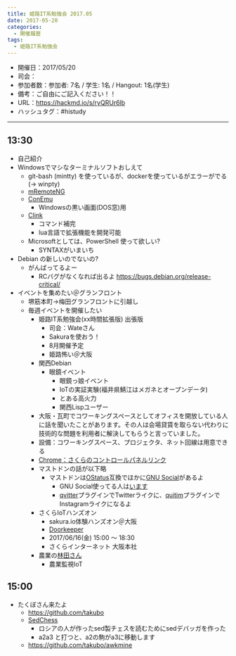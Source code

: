 ```yaml
---
title: 姫路IT系勉強会 2017.05
date: 2017-05-20
categories:
  - 開催履歴
tags:
  - 姫路IT系勉強会
---
```


* 開催日：2017/05/20
* 司会：
* 参加者数：参加者: 7名 / 学生: 1名 / Hangout: 1名(学生)
* 備考：ご自由にご記入ください！！
* URL：https://hackmd.io/s/ryQRUr6lb
* ハッシュタグ：#histudy

---

## 13:30

* 自己紹介
* Windowsでマシなターミナルソフトおしえて
  * git-bash (mintty) を使っているが、dockerを使っているがエラーがでる (→ winpty)
  * [mRemoteNG](https://mremoteng.org/)
  * [ConEmu](https://conemu.github.io/)
    * Windowsの黒い画面(DOS窓)用
  * [Clink](https://mridgers.github.io/clink/)
    * コマンド補完
    * lua言語で拡張機能を開発可能
  * Microsoftとしては、PowerShell 使って欲しい?
    * SYNTAXがいまいち
* Debian の新しいのでないの?
  * がんばってるよー
    * RCバグがなくなれば出るよ <https://bugs.debian.org/release-critical/>
* イベントを集めたい＠グランフロント
  * 堺筋本町→梅田グランフロントに引越し
  * 毎週イベントを開催したい
    * 姫路IT系勉強会(xx時間拡張版) 出張版
      * 司会：Wateさん
      * Sakuraを使おう！
      * 8月開催予定
      * 姫路怖い＠大阪
    * 関西Debian
      * 眼鏡イベント
        * 眼鏡っ娘イベント
        * IoTの実証実験(福井県鯖江はメガネとオープンデータ)
        * とある高火力
        * 関西Lispユーザー
    * 大阪・瓦町でコワーキングスペースとしてオフィスを開放している人に話を聞いたことがあります。その人は会場貸賃を取らない代わりに技術的な問題を利用者に解決してもらうと言っていました。
    * 設備：コワーキングスペース、プロジェクタ、ネット回線は用意できる
    * [Chrome：さくらのコントロールパネルリンク](https://chrome.google.com/webstore/detail/%E3%81%95%E3%81%8F%E3%82%89%E3%81%AE%E3%82%B3%E3%83%B3%E3%83%88%E3%83%AD%E3%83%BC%E3%83%AB%E3%83%91%E3%83%8D%E3%83%AB%E3%83%AA%E3%83%B3%E3%82%AF/lpjekhokckhcokjklglljenadonhfcdb)
    * マストドンの話が以下略
      * マストドンは[OStatus](http://muziyoshiz.hatenablog.com/entry/2017/04/30/143632)互換でほかに[GNU Social](https://git.gnu.io/gnu/gnu-social)があるよ
        * GNU Social使ってる人は[います](https://quitter.se/nogajun)
        * [qvitter](https://git.gnu.io/h2p/Qvitter)プラグインでTwitterライクに、[quitim](https://github.com/hannesmannerheim/quitim)プラグインでInstagramライクになるよ
    * さくらIoTハンズオン
      * sakura.io体験ハンズオン＠大阪
      * [Doorkeeper](https://sakura.doorkeeper.jp/events/60523)
      * 2017/06/16(金) 15:00 ～ 18:30
      * さくらインターネット 大阪本社
    * 農業の[林田さん](https://www.facebook.com/profile.php?id=100005703193676)
      * 農業監視IoT

## 15:00

* たくぼさん来たよ
  * https://github.com/takubo
  * [SedChess](https://github.com/bolknote/SedChess/blob/master/chess.sed)
    * ロシアの人が作ったsed製チェスを読むためにsedデバッガを作った
    * a2a3 と打つと、a2の駒がa3に移動します
  * https://github.com/takubo/awkmine
